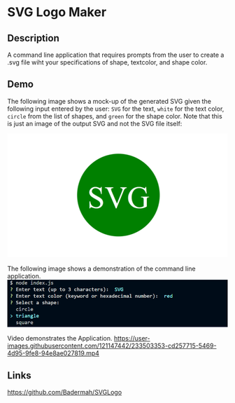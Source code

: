 # SVG Logo Maker

## Description

A command line application that requires prompts from the user to create a .svg file wiht your specifications of shape, textcolor, and shape color.


## Demo

The following image shows a mock-up of the generated SVG given the following input entered by the user: `SVG` for the text, `white` for the text color, `circle` from the list of shapes, and `green` for the shape color. Note that this is just an image of the output SVG and not the SVG file itself:

![Image showing a green circle with white text that reads "SVG.".](./Images/10-oop-homework-demo.png)

The following image shows a demonstration of the command line application.
![Image showing a command line demonstration.](./Images/demo.png)

Video demonstrates the Application.
https://user-images.githubusercontent.com/121147442/233503353-cd257715-5469-4d95-9fe8-94e8ae027819.mp4


## Links

https://github.com/Badermah/SVGLogo
